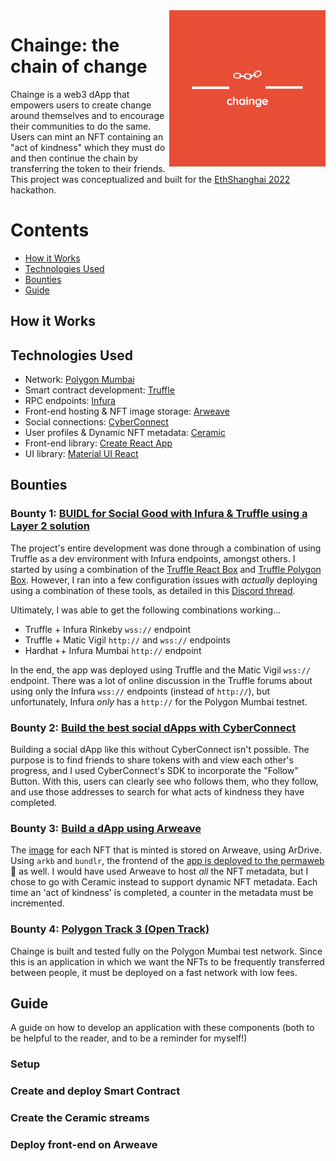 <img src="chainge-logos.jpeg" width=250 align="right"/>

# Chainge: the chain of change

Chainge is a web3 dApp that empowers users to create change around themselves and to encourage their communities to do the same. Users can mint an NFT containing an "act of kindness" which they must do and then continue the chain by transferring the token to their friends. This project was conceptualized and built for the [EthShanghai 2022](https://hackathon.ethshanghai.org/) hackathon.

# Contents

- [How it Works](#how-it-works)
- [Technologies Used](#tech-used)
- [Bounties](#bounties)
- [Guide](#guide)

## How it Works

## Technologies Used

- Network: [Polygon Mumbai](https://polygon.technology/)
- Smart contract development: [Truffle](https://trufflesuite.com/)
- RPC endpoints: [Infura](https://infura.io/)
- Front-end hosting & NFT image storage: [Arweave](https://www.arweave.org/)
- Social connections: [CyberConnect](https://cyberconnect.me/)
- User profiles & Dynamic NFT metadata: [Ceramic](https://ceramic.network/)
- Front-end library: [Create React App](https://create-react-app.dev/)
- UI library: [Material UI React](https://mui.com/material-ui/getting-started/installation/)

## Bounties

### Bounty 1: [BUIDL for Social Good with Infura & Truffle using a Layer 2 solution](https://gitcoin.co/issue/28876)

The project's entire development was done through a combination of using Truffle as a dev environment with Infura endpoints, amongst others. I started by using a combination of the [Truffle React Box](https://trufflesuite.com/boxes/react/) and [Truffle Polygon Box](https://trufflesuite.com/boxes/polygon/). However, I ran into a few configuration issues with _actually_ deploying using a combination of these tools, as detailed in this [Discord thread](https://discord.com/channels/969606926868570162/973945098746335252/980448997892296704).

Ultimately, I was able to get the following combinations working...

- Truffle + Infura Rinkeby `wss://` endpoint
- Truffle + Matic Vigil `http://` and `wss://` endpoints
- Hardhat + Infura Mumbai `http://` endpoint

In the end, the app was deployed using Truffle and the Matic Vigil `wss://` endpoint. There was a lot of online discussion in the Truffle forums about using only the Infura `wss://` endpoints (instead of `http://`), but unfortunately, Infura _only_ has a `http://` for the Polygon Mumbai testnet.

### Bounty 2: [Build the best social dApps with CyberConnect](https://gitcoin.co/issue/28881)

Building a social dApp like this without CyberConnect isn't possible. The purpose is to find friends to share tokens with and view each other's progress, and I used CyberConnect's SDK to incorporate the "Follow" Button. With this, users can clearly see who follows them, who they follow, and use those addresses to search for what acts of kindness they have completed.

### Bounty 3: [Build a dApp using Arweave](https://gitcoin.co/issue/28889)

The [image](https://ugnie2vqerzywroilo3dk4lerfv2xxidwfxxy2w5koozrtkwhq.arweave.net/oZqCarAkc4tFyFu2NXFki_Wur3QOxb3xq3VOdmM1WPE) for each NFT that is minted is stored on Arweave, using ArDrive. Using `arkb` and `bundlr`, the frontend of the [app is deployed to the permaweb](https://yyfyrtzye2u2lxcwy6n4pr2cfh5ucrqsl5mopvouauv6unym.arweave.net/xguIzzgmqaXcV-sebx8dCKft_BRhJfWOfV1AUr6jcMY/) 🐘 as well. I would have used Arweave to host _all_ the NFT metadata, but I chose to go with Ceramic instead to support dynamic NFT metadata. Each time an 'act of kindness' is completed, a counter in the metadata must be incremented.

### Bounty 4: [Polygon Track 3 (Open Track)](https://gitcoin.co/issue/28870)

Chainge is built and tested fully on the Polygon Mumbai test network. Since this is an application in which we want the NFTs to be frequently transferred between people, it must be deployed on a fast network with low fees.

## Guide

A guide on how to develop an application with these components (both to be helpful to the reader, and to be a reminder for myself!)

### Setup

### Create and deploy Smart Contract

### Create the Ceramic streams

### Deploy front-end on Arweave
